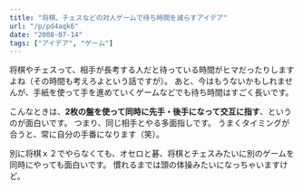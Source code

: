 ```yaml
---
title: "将棋、チェスなどの対人ゲームで待ち時間を減らすアイデア"
url: "/p/pd4aqk6"
date: "2008-07-14"
tags: ["アイデア", "ゲーム"]
---
```


将棋やチェスって、相手が長考する人だと待っている時間がヒマだったりしますよね（その時間も考えろよという話ですが）。
あと、今はもうないかもしれませんが、手紙を使って手を進めていくゲームなどでも待ち時間はすごく長いです。

こんなときは、**2枚の盤を使って同時に先手・後手になって交互に指す**、というのが面白いです。
つまり、同じ相手とやる多面指しです。
うまくタイミングが合うと、常に自分の手番になります（笑）。

別に将棋ｘ２でやらなくても、オセロと碁、将棋とチェスみたいに別のゲームを同時にやっても面白いです。
慣れるまでは頭の体操みたいになっちゃいますけど。

